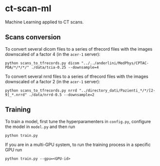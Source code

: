 # ct-scan-ml

Machine Learning applied to CT scans.

## Scans conversion

To convert several dicom files to a series of tfrecord files with the images downscaled of a factor 4 (in the `acer-1` server):

    python scans_to_tfrecords.py dicom "../../anderlini/MedPhys/CPTAC-PDA/*/*/*/" ./data/tcia-0.25 --downsample=4

To convert several nrrd files to a series of tfrecord files with the images downscaled of a factor 2 (in the `acer-1` server):

    python scans_to_tfrecords.py nrrd "../directory_dati/Pazienti_*/*/[2-9]_*.nrrd" ./data/nrrd-0.5 --downsample=2

## Training

To train a model, first tune the hyperparamenters in `config.py`, configure the model in `model.py` and then run

    python train.py

If you are in a multi-GPU system, to run the training process in a specific GPU run

    python train.py --gpu=<GPU-id>
